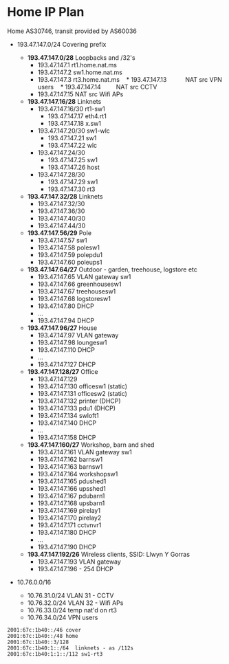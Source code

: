 # Home IP Plan

Home AS30746, transit provided by AS60036

* 193.47.147.0/24             Covering prefix
  * **193.47.147.0/28**           Loopbacks and /32's
    * 193.47.147.1            rt1.home.nat.ms
    * 193.47.147.2            sw1.home.nat.ms
    * 193.47.147.3            rt3.home.nat.ms
    * 193.47.147.13           NAT src VPN users
    * 193.47.147.14           NAT src CCTV
    * 193.47.147.15           NAT src Wifi APs
  * **193.47.147.16/28**          Linknets
    * 193.47.147.16/30        rt1-sw1
      * 193.47.147.17         eth4.rt1
      * 193.47.147.18         x.sw1
    * 193.47.147.20/30        sw1-wlc
      * 193.47.147.21         sw1
      * 193.47.147.22         wlc
    * 193.47.147.24/30
      * 193.47.147.25         sw1
      * 193.47.147.26         host
    * 193.47.147.28/30
      * 193.47.147.29         sw1
      * 193.47.147.30         rt3
  * **193.47.147.32/28**          Linknets
    * 193.47.147.32/30
    * 193.47.147.36/30
    * 193.47.147.40/30
    * 193.47.147.44/30
  * **193.47.147.56/29**          Pole
    * 193.47.147.57           sw1
    * 193.47.147.58           polesw1
    * 193.47.147.59           polepdu1
    * 193.47.147.60           poleups1
  * **193.47.147.64/27**          Outdoor - garden, treehouse, logstore etc
    * 193.47.147.65           VLAN gateway sw1
    * 193.47.147.66           greenhousesw1
    * 193.47.147.67           treehousesw1
    * 193.47.147.68           logstoresw1
    * 193.47.147.80           DHCP
    * ...
    * 193.47.147.94           DHCP
  * **193.47.147.96/27**          House
    * 193.47.147.97           VLAN gateway
    * 193.47.147.98           loungesw1
    * 193.47.147.110          DHCP
    * ...
    * 193.47.147.127          DHCP
  * **193.47.147.128/27**         Office
    * 193.47.147.129 
    * 193.47.147.130          officesw1 (static)
    * 193.47.147.131          officesw2 (static)
    * 193.47.147.132          printer (DHCP)
    * 193.47.147.133          pdu1 (DHCP)
    * 193.47.147.134          swloft1
    * 193.47.147.140          DHCP
    * ...
    * 193.47.147.158          DHCP
  * **193.47.147.160/27**         Workshop, barn and shed
    * 193.47.147.161          VLAN gateway sw1
    * 193.47.147.162          barnsw1
    * 193.47.147.163          barnsw1
    * 193.47.147.164          workshopsw1
    * 193.47.147.165          pdushed1
    * 193.47.147.166          upsshed1
    * 193.47.147.167          pdubarn1
    * 193.47.147.168          upsbarn1
    * 193.47.147.169          pirelay1
    * 193.47.147.170          pirelay2
    * 193.47.147.171          cctvnvr1
    * 193.47.147.180          DHCP
    * ...
    * 193.47.147.190          DHCP
  * **193.47.147.192/26**         Wireless clients, SSID: Llwyn Y Gorras
    * 193.47.147.193          VLAN gateway
    * 193.47.147.196 - 254    DHCP

* 10.76.0.0/16
  * 10.76.31.0/24     VLAN 31 - CCTV  
  * 10.76.32.0/24     VLAN 32 - Wifi APs
  * 10.76.33.0/24     temp nat'd on rt3
  * 10.76.34.0/24     VPN users


```
2001:67c:1b40::/46 cover
2001:67c:1b40::/48 home
2001:67c:1b40::3/128
2001:67c:1b40:1::/64  linknets - as /112s
2001:67c:1b40:1:1::/112 sw1-rt3

```
